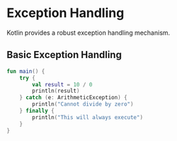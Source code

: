 # Exception Handling

Kotlin provides a robust exception handling mechanism.

## Basic Exception Handling

```kotlin
fun main() {
    try {
        val result = 10 / 0
        println(result)
    } catch (e: ArithmeticException) {
        println("Cannot divide by zero")
    } finally {
        println("This will always execute")
    }
}
```
